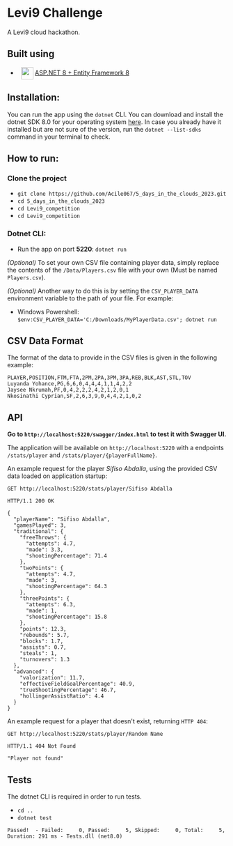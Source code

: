 # Levi9 Challenge
A Levi9 cloud hackathon. 

## Built using 

- &nbsp; <img src="https://encrypted-tbn0.gstatic.com/images?q=tbn:ANd9GcRxo1QGx_G_1-2qBwh3RMPocLoKxD782w333Q&usqp=CAU" align="center" width="28" height="28"/> <a href="https://dotnet.microsoft.com/en-us/apps/aspnet"> ASP.NET 8 + Entity Framework 8 </a>

## Installation:

You can run the app using the `dotnet` CLI. You can download and install the dotnet SDK 8.0 for your operating system [here](https://dotnet.microsoft.com/en-us/download/dotnet/8.0). 
In case you already have it installed but are not sure of the version, run the 
`dotnet --list-sdks` command in your terminal to check.

## How to run:

### Clone the project 
   - `git clone https://github.com/Acile067/5_days_in_the_clouds_2023.git`
   - `cd 5_days_in_the_clouds_2023`
   - `cd Levi9_competition`
   - `cd Levi9_competition`

### Dotnet CLI:
   
 - Run the app on port **5220**: `dotnet run`

_(Optional)_ To set your own CSV file containing player data, simply replace the contents of the `/Data/Players.csv` file with your own (Must be named `Players.csv`).

_(Optional)_ Another way to do this is by setting the `CSV_PLAYER_DATA` environment variable to the path of
your file. For example:
- Windows Powershell: `$env:CSV_PLAYER_DATA='C:/Downloads/MyPlayerData.csv'; dotnet run`

## CSV Data Format

The format of the data to provide in the CSV files is given in the following example:
```
PLAYER,POSITION,FTM,FTA,2PM,2PA,3PM,3PA,REB,BLK,AST,STL,TOV
Luyanda Yohance,PG,6,6,0,4,4,4,1,1,4,2,2
Jaysee Nkrumah,PF,0,4,2,2,2,4,2,1,2,0,1
Nkosinathi Cyprian,SF,2,6,3,9,0,4,4,2,1,0,2
```

## API

<b> Go to `http://localhost:5220/swagger/index.html` to test it with Swagger UI. </b>

The application will be available on `http://localhost:5220` with a endpoints `/stats/player` and `/stats/player/{playerFullName}`.

An example request for the player _Sifiso Abdalla_, using the provided CSV data loaded on application startup:

```http request
GET http://localhost:5220/stats/player/Sifiso Abdalla
```
```http request
HTTP/1.1 200 OK
        
{
  "playerName": "Sifiso Abdalla",
  "gamesPlayed": 3,
  "traditional": {
    "freeThrows": {
      "attempts": 4.7,
      "made": 3.3,
      "shootingPercentage": 71.4
    },
    "twoPoints": {
      "attempts": 4.7,
      "made": 3,
      "shootingPercentage": 64.3
    },
    "threePoints": {
      "attempts": 6.3,
      "made": 1,
      "shootingPercentage": 15.8
    },
    "points": 12.3,
    "rebounds": 5.7,
    "blocks": 1.7,
    "assists": 0.7,
    "steals": 1,
    "turnovers": 1.3
  },
  "advanced": {
    "valorization": 11.7,
    "effectiveFieldGoalPercentage": 40.9,
    "trueShootingPercentage": 46.7,
    "hollingerAssistRatio": 4.4
  }
}
```
An example request for a player that doesn't exist, returning `HTTP 404`:
```http request
GET http://localhost:5220/stats/player/Random Name
```
```http request
HTTP/1.1 404 Not Found

"Player not found"
```

## Tests

The dotnet CLI is required in order to run tests.

- `cd ..`
- `dotnet test`

```
Passed!  - Failed:     0, Passed:     5, Skipped:     0, Total:     5, Duration: 291 ms - Tests.dll (net8.0)
```
